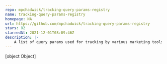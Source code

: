 ```yaml
---
repo: mpchadwick/tracking-query-params-registry
name: tracking-query-params-registry
homepage: NA
url: https://github.com/mpchadwick/tracking-query-params-registry
stars: 82
starredAt: 2021-12-01T08:09:46Z
description: |-
    A list of query params used for tracking by various marketing tools
---
```


[object Object]

